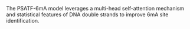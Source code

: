The PSATF-6mA model leverages a multi-head self-attention mechanism and statistical features of DNA double strands to improve 6mA site identification. 
